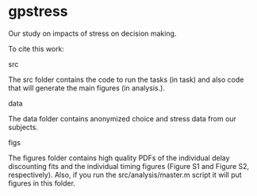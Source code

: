 # gpstress

Our study on impacts of stress on decision making.

To cite this work: 

src

The src folder contains the code to run the tasks (in task) and also code that will generate the main figures (in analysis.).

data

The data folder contains anonymized choice and stress data from our subjects.

figs

The figures folder contains high quality PDFs of the individual delay discounting fits and the individual timing figures (Figure S1 and Figure S2, respectively). Also, if you run the src/analysis/master.m script it will put figures in this folder.
